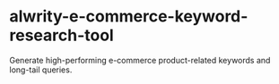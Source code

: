 # alwrity-e-commerce-keyword-research-tool
Generate high-performing e-commerce product-related keywords and long-tail queries.
